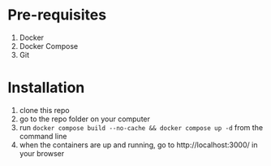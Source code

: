 # Pre-requisites
1. Docker
2. Docker Compose
3. Git

# Installation
1. clone this repo
2. go to the repo folder on your computer
3. run `docker compose build --no-cache && docker compose up -d` from the command line
4. when the containers are up and running, go to http://localhost:3000/ in your browser